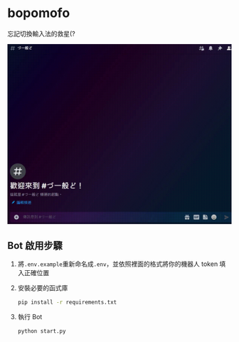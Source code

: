# bopomofo

忘記切換輸入法的救星(?

![gif](https://raw.githubusercontent.com/HansHans135/bopomofo/main/example.gif)

## Bot 啟用步驟

1. 將`.env.example`重新命名成`.env`，並依照裡面的格式將你的機器人 token 填入正確位置
2. 安裝必要的函式庫

    ```sh
    pip install -r requirements.txt
    ```

3. 執行 Bot

    ```py
    python start.py
    ```
